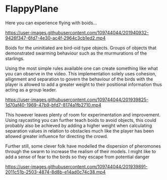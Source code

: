 # FlappyPlane

Here you can experience flying with boids...

https://user-images.githubusercontent.com/109744044/201940932-9426f347-6fd7-4e30-ac4f-2964c3cb1ed2.mp4

Boids for the uninitiated are bird-oid type objects. Groups of objects that demonstrated swarming behaviour such as the murmurations of the starlings.

Using the most simple rules available one can create something like what you can observe in the video. This implementation solely uses cohesion, allignment and separation to govern the behaviour of the birds with the player is allowed to add a greater weight to their positional information thus acting as a group leader.

https://user-images.githubusercontent.com/109744044/201939825-1d70af40-1969-47b9-bfd7-8174a1fb2710.mp4

This however leaves plenty of room for experimentation and improvement. Using raycasting you can further teach boids to avoid objects, this could probably also be achieved by adding a higher weight when calculating separation values in relation to obstacles much like the player has been allowed greater influence for directing the crowd.

Further still, some clever folk have modelled the dispersion of pheromones through the swarm to increase the realism of their models. I might like to add a sense of fear to the birds so they escape from potential danger

https://user-images.githubusercontent.com/109744044/201939891-2011c51b-2503-4874-8d8b-e14ad0c74c38.mp4

